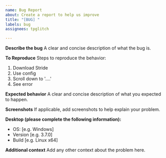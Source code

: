 ```yaml
---
name: Bug Report
about: Create a report to help us improve
title: "[BUG] "
labels: bug
assignees: tpglitch

---
```


**Describe the bug**
A clear and concise description of what the bug is.

**To Reproduce**
Steps to reproduce the behavior:
1. Download Stride
2. Use config <upload your config>
3. Scroll down to '....'
4. See error

**Expected behavior**
A clear and concise description of what you expected to happen.

**Screenshots**
If applicable, add screenshots to help explain your problem.

**Desktop (please complete the following information):**
 - OS: [e.g. Windows]
 - Version [e.g. 3.7.0]
 - Build [e.g. Linux x64]

**Additional context**
Add any other context about the problem here.
